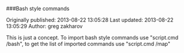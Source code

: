 ###Bash style commands

Originally published: 2013-08-22 13:05:28
Last updated: 2013-08-22 13:05:29
Author: greg zakharov

This is just a concept. To import bash style commands use "script.cmd /bash", to get the list of imported commands use "script.cmd /map"